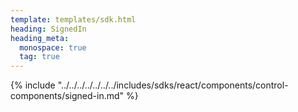 ```yaml
---
template: templates/sdk.html
heading: SignedIn
heading_meta:
  monospace: true
  tag: true
---
```

{% include "../../../../../../../includes/sdks/react/components/control-components/signed-in.md" %}
